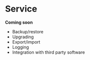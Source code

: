 # Service
**Coming soon**
* Backup/restore
* Upgrading
* Export/import
* Logging
* Integration with third party software
